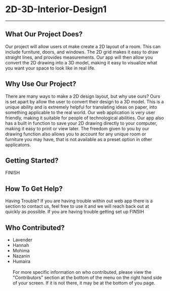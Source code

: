 # 2D-3D-Interior-Design1
-----
## What Our Project Does?
Our project will allow users ot make create a 2D layout of a room. This can include furniture, doors, and windows. The 2D grid makes it easy to draw straight lines, and provides measurements. Our app will then allow you convert the 2D drawing into a 3D model, making it easy to visualize what you want your space to look like in real life.
      
## Why Use Our Project?
There are many ways to make a 2D design layout, but why use ours? Ours is set apart by allow the user to convert their design to a 3D model. This is a unique ability and is extremely helpful for translating ideas on paper, into something applicable to the real world. Our web application is very user friendly, making it suitable for people of technological abilities. Our app also has a built in function to save your 2D drawing directly to your computer, making it easy to print or view later. The freedom given to you by our drawing function also allows you to account for any unique room or furniture you may have, that is not available as a preset option in other applicatons.

## Getting Started?
FINISH

## How To Get Help?
Having Trouble? If you are having trouble within out web app there is a section to contact us, feel free to use it and we will reach back out at quickly as possible. If you are having trouble getting set up FINSIH

## Who Contributed?
- Lavender 
- Hannah 
- Mohima
- Nazanin
- Humaira <br><br>
For more specific information on who contributed, please view the "Contributors" section at the bottom of the menu on the right hand side of your screen. If it is not there, it may be at the bottom of you page. 
